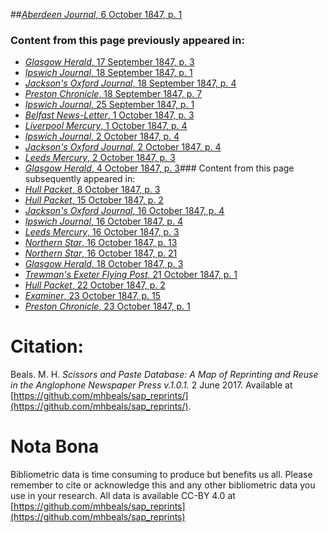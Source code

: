 ##[*Aberdeen Journal*, 6 October 1847, p. 1](https://mhbeals.github.io/sap_html/Aberdeen-Journal/Aberdeen-Journal-6-October-1847-p-1)

### Content from this page previously appeared in:
+ [*Glasgow Herald*, 17 September 1847, p. 3](https://mhbeals.github.io/sap_html/Glasgow-Herald/Glasgow-Herald-17-September-1847-p-3)
+ [*Ipswich Journal*, 18 September 1847, p. 1](https://mhbeals.github.io/sap_html/Ipswich-Journal/Ipswich-Journal-18-September-1847-p-1)
+ [*Jackson's Oxford Journal*, 18 September 1847, p. 4](https://mhbeals.github.io/sap_html/Jackson's-Oxford-Journal/Jackson's-Oxford-Journal-18-September-1847-p-4)
+ [*Preston Chronicle*, 18 September 1847, p. 7](https://mhbeals.github.io/sap_html/Preston-Chronicle/Preston-Chronicle-18-September-1847-p-7)
+ [*Ipswich Journal*, 25 September 1847, p. 1](https://mhbeals.github.io/sap_html/Ipswich-Journal/Ipswich-Journal-25-September-1847-p-1)
+ [*Belfast News-Letter*, 1 October 1847, p. 3](https://mhbeals.github.io/sap_html/Belfast-News-Letter/Belfast-News-Letter-1-October-1847-p-3)
+ [*Liverpool Mercury*, 1 October 1847, p. 4](https://mhbeals.github.io/sap_html/Liverpool-Mercury/Liverpool-Mercury-1-October-1847-p-4)
+ [*Ipswich Journal*, 2 October 1847, p. 4](https://mhbeals.github.io/sap_html/Ipswich-Journal/Ipswich-Journal-2-October-1847-p-4)
+ [*Jackson's Oxford Journal*, 2 October 1847, p. 4](https://mhbeals.github.io/sap_html/Jackson's-Oxford-Journal/Jackson's-Oxford-Journal-2-October-1847-p-4)
+ [*Leeds Mercury*, 2 October 1847, p. 3](https://mhbeals.github.io/sap_html/Leeds-Mercury/Leeds-Mercury-2-October-1847-p-3)
+ [*Glasgow Herald*, 4 October 1847, p. 3](https://mhbeals.github.io/sap_html/Glasgow-Herald/Glasgow-Herald-4-October-1847-p-3)### Content from this page subsequently appeared in:
+ [*Hull Packet*, 8 October 1847, p. 3](https://mhbeals.github.io/sap_html/Hull-Packet/Hull-Packet-8-October-1847-p-3)
+ [*Hull Packet*, 15 October 1847, p. 2](https://mhbeals.github.io/sap_html/Hull-Packet/Hull-Packet-15-October-1847-p-2)
+ [*Jackson's Oxford Journal*, 16 October 1847, p. 4](https://mhbeals.github.io/sap_html/Jackson's-Oxford-Journal/Jackson's-Oxford-Journal-16-October-1847-p-4)
+ [*Ipswich Journal*, 16 October 1847, p. 4](https://mhbeals.github.io/sap_html/Ipswich-Journal/Ipswich-Journal-16-October-1847-p-4)
+ [*Leeds Mercury*, 16 October 1847, p. 3](https://mhbeals.github.io/sap_html/Leeds-Mercury/Leeds-Mercury-16-October-1847-p-3)
+ [*Northern Star*, 16 October 1847, p. 13](https://mhbeals.github.io/sap_html/Northern-Star/Northern-Star-16-October-1847-p-13)
+ [*Northern Star*, 16 October 1847, p. 21](https://mhbeals.github.io/sap_html/Northern-Star/Northern-Star-16-October-1847-p-21)
+ [*Glasgow Herald*, 18 October 1847, p. 3](https://mhbeals.github.io/sap_html/Glasgow-Herald/Glasgow-Herald-18-October-1847-p-3)
+ [*Trewman's Exeter Flying Post*, 21 October 1847, p. 1](https://mhbeals.github.io/sap_html/Trewman's-Exeter-Flying-Post/Trewman's-Exeter-Flying-Post-21-October-1847-p-1)
+ [*Hull Packet*, 22 October 1847, p. 2](https://mhbeals.github.io/sap_html/Hull-Packet/Hull-Packet-22-October-1847-p-2)
+ [*Examiner*, 23 October 1847, p. 15](https://mhbeals.github.io/sap_html/Examiner/Examiner-23-October-1847-p-15)
+ [*Preston Chronicle*, 23 October 1847, p. 1](https://mhbeals.github.io/sap_html/Preston-Chronicle/Preston-Chronicle-23-October-1847-p-1)
                    
# Citation: 

Beals. M. H. *Scissors and Paste Database: A Map of Reprinting and Reuse in the Anglophone Newspaper Press v.1.0.1.* 2 June 2017. Available at [https://github.com/mhbeals/sap_reprints/](https://github.com/mhbeals/sap_reprints/). 
                    
# Nota Bona

Bibliometric data is time consuming to produce but benefits us all. Please remember to cite or acknowledge this and any other bibliometric data you use in your research. All data is available CC-BY 4.0 at [https://github.com/mhbeals/sap_reprints](https://github.com/mhbeals/sap_reprints)